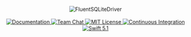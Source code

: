 <p align="center">
    <img src="https://user-images.githubusercontent.com/1342803/59050726-08a4dd80-8859-11e9-88c0-7b3915690c46.png" alt="FluentSQLiteDriver">
    <br>
    <br>
    <a href="https://api.vapor.codes/fluent-sqlite-driver/master/FluentSQLiteDriver/index.html">
        <img src="http://img.shields.io/badge/api-docs-2196f3.svg" alt="Documentation">
    </a>
    <a href="https://discord.gg/vapor">
        <img src="https://img.shields.io/discord/431917998102675485.svg" alt="Team Chat">
    </a>
    <a href="LICENSE">
        <img src="http://img.shields.io/badge/license-MIT-brightgreen.svg" alt="MIT License">
    </a>
    <a href="https://circleci.com/gh/vapor/fluent-sqlite-driver">
        <img src="https://circleci.com/gh/vapor/fluent-sqlite-driver.svg?style=shield" alt="Continuous Integration">
    </a>
    <a href="https://swift.org">
        <img src="http://img.shields.io/badge/swift-5.1-brightgreen.svg" alt="Swift 5.1">
    </a>
</p>
